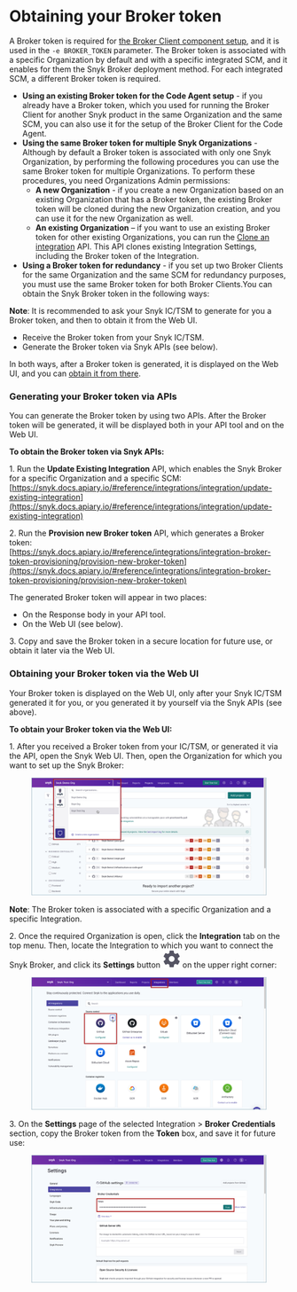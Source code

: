 # Obtaining your Broker token

A Broker token is required for [the Broker Client component setup](https://docs.snyk.io/features/snyk-broker/snyk-broker-code-agent/setting-up-the-code-agent-broker-client-deployment/step-5-setting-up-the-broker-client/step-5.2a-running-the-broker-client-without-the-code-snippet-display), and it is used in the `-e BROKER_TOKEN` parameter. The Broker token is associated with a specific Organization by default and with a specific integrated SCM, and it enables for them the Snyk Broker deployment method. For each integrated SCM, a different Broker token is required.

* **Using an existing Broker token for the Code Agent setup** - if you already have a Broker token, which you used for running the Broker Client for another Snyk product in the same Organization and the same SCM, you can also use it for the setup of the Broker Client for the Code Agent.
* **Using the same Broker token for multiple Snyk Organizations** -\
  Although by default a Broker token is associated with only one Snyk Organization, by performing the following procedures you can use the same Broker token for multiple Organizations. To perform these procedures, you need Organizations Admin permissions:
  * **A new Organization** - if you create a new Organization based on an existing Organization that has a Broker token, the existing Broker token will be cloned during the new Organization creation, and you can use it for the new Organization as well.
  * **An existing Organization** – if you want to use an existing Broker token for other existing Organizations, you can run the [Clone an integration](https://snyk.docs.apiary.io/#reference/integrations/integration-cloning/clone-an-integration-\(with-settings-and-credentials\)) API. This API clones existing Integration Settings, including the Broker token of the Integration.
* **Using a Broker token for redundancy** - if you set up two Broker Clients for the same Organization and the same SCM for redundancy purposes, you must use the same Broker token for both Broker Clients.You can obtain the Snyk Broker token in the following ways:

**Note**: It is recommended to ask your Snyk IC/TSM to generate for you a Broker token, and then to obtain it from the Web UI.

* Receive the Broker token from your Snyk IC/TSM.
* Generate the Broker token via Snyk APIs (see below).

In both ways, after a Broker token is generated, it is displayed on the Web UI, and you can [obtain it from there](obtaining-your-broker-token.md#obtaining-your-broker-token-via-the-web-ui).

### **Generating your Broker token via APIs**

You can generate the Broker token by using two APIs. After the Broker token will be generated, it will be displayed both in your API tool and on the Web UI.

**To obtain the Broker token via Snyk APIs:**

1\. Run the **Update Existing Integration** API, which enables the Snyk Broker for a specific Organization and a specific SCM:\
[https://snyk.docs.apiary.io/#reference/integrations/integration/update-existing-integration](https://snyk.docs.apiary.io/#reference/integrations/integration/update-existing-integration)

2\. Run the **Provision new Broker token** API, which generates a Broker token:\
[https://snyk.docs.apiary.io/#reference/integrations/integration-broker-token-provisioning/provision-new-broker-token](https://snyk.docs.apiary.io/#reference/integrations/integration-broker-token-provisioning/provision-new-broker-token)

The generated Broker token will appear in two places:

* On the Response body in your API tool.
* On the Web UI (see below).

3\. Copy and save the Broker token in a secure location for future use, or obtain it later via the Web UI.

### **Obtaining your Broker token via the Web UI**

Your Broker token is displayed on the Web UI, only after your Snyk IC/TSM generated it for you, or you generated it by yourself via the Snyk APIs (see above).

**To obtain your Broker token via the Web UI:**

1\. After you received a Broker token from your IC/TSM, or generated it via the API, open the Snyk Web UI. Then, open the Organization for which you want to set up the Snyk Broker:

<figure><img src="../../../../../../.gitbook/assets/Snyk Broker - Organization - Select (1).png" alt=""><figcaption></figcaption></figure>

**Note**: The Broker token is associated with a specific Organization and a specific Integration.

2\. Once the required Organization is open, click the **Integration** tab on the top menu. Then, locate the Integration to which you want to connect the Snyk Broker, and click its **Settings** button <img src="../../../../../../.gitbook/assets/Snyk Broker - Organization - Integrations - Settings Icon.png" alt="" data-size="line"> on the upper right corner:

<figure><img src="../../../../../../.gitbook/assets/Snyk Broker - Organization - Integrations page.png" alt=""><figcaption></figcaption></figure>

3\. On the **Settings** page of the selected Integration > **Broker Credentials** section, copy the Broker token from the **Token** box, and save it for future use:

<figure><img src="../../../../../../.gitbook/assets/Snyk Broker - Broker Token - box.png" alt=""><figcaption></figcaption></figure>

